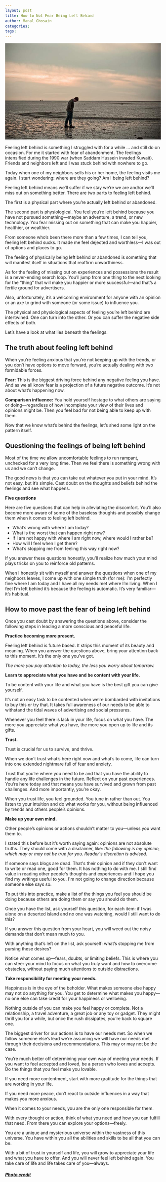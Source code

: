 ```yaml
---
layout: post
title: How to Not Fear Being Left Behind
author: Manal Ghosain
categories:
tags:
---
```


![Walking alone](/images/walk.jpg)

Feeling left behind is something I struggled with for a while … and still do on occasion. For me it started with fear of abandonment. The feelings intensified during the 1990 war (when Saddam Hussein invaded Kuwait). Friends and neighbors left and I was stuck behind with nowhere to go.

Today when one of my neighbors sells his or her home, the feeling visits me again. I start wondering: where are they going? Am I being left behind?

Feeling left behind means we’ll suffer if we stay we’re we are and/or we’ll miss out on something better. There are two parts to feeling left behind.

The first is a physical part where you’re actually left behind or abandoned.

The second part is physiological. You feel you’re left behind because you have not pursued something—maybe an adventure, a trend, or new technology. You fear missing out on something that can make you happier, healthier, or wealthier.

From someone who’s been there more than a few times, I can tell you, feeling left behind sucks. It made me feel dejected and worthless—I was out of options and places to go.

The feeling of physically being left behind or abandoned is something that will manifest itself in situations that reaffirm unworthiness.

As for the feeling of missing out on experiences and possessions the result is a never-ending search loop. You’ll jump from one thing to the next looking for the “thing” that will make you happier or more successful—and that’s a fertile ground for advertisers.

Also, unfortunately, it’s a welcoming environment for anyone with an opinion or an axe to grind with someone (or some issue) to influence you.

The physical and physiological aspects of feeling you’re left behind are intertwined. One can turn into the other. Or you can suffer the negative side effects of both.

Let’s have a look at what lies beneath the feelings.

## The truth about feeling left behind

When you’re feeling anxious that you’re not keeping up with the trends, or you don’t have options to move forward, you’re actually dealing with two formidable forces. 

**Fear:** This is the biggest driving force behind any negative feeling you have. And as we all know fear is a projection of a future negative outcome. It’s not about what’s happening now. 

**Comparison influence:** You hold yourself hostage to what others are saying or doing—regardless of how incomplete your view of their lives and opinions might be. Then you feel bad for not being able to keep up with them. 

Now that we know what’s behind the feelings, let’s shed some light on the pattern itself. 

## Questioning the feelings of being left behind

Most of the time we allow uncomfortable feelings to run rampant, unchecked for a very long time. Then we feel there is something wrong with us and we can’t change. 

The good news is that you can take out whatever you put in your mind. It’s not easy, but it’s simple. Cast doubt on the thoughts and beliefs behind the feelings and see what happens. 

**Five questions** 

Here are five questions that can help in alleviating the discomfort. You’ll also become more aware of some of the baseless thoughts and possibly change them when it comes to feeling left behind. 

  * What’s wrong with where I am today?
  * What is the worst that can happen right now?
  * If I am not happy with where I am right now, where would I rather be?
  * How will I feel when I get there?
  * What’s stopping me from feeling this way right now?

If you answer these questions honestly, you’ll realize how much your mind plays tricks on you to reinforce old patterns. 

When I honestly sit with myself and answer the questions when one of my neighbors leaves, I come up with one simple truth (for me): I’m perfectly fine where I am today and I have all my needs met where I’m living. When I feel I’m left behind it’s because the feeling is automatic. It’s very familiar—it’s habitual. 

## How to move past the fear of being left behind

Once you cast doubt by answering the questions above, consider the following steps in leading a more conscious and peaceful life. 

**Practice becoming more present.** 

Feeling left behind is future based. It strips this moment of its beauty and meaning. When you answer the questions above, bring your attention back to this moment. It’s the only one you’ve got. 

_The more you pay attention to today, the less you worry about tomorrow._

 **Learn to appreciate what you have and be content with your life.** 

To be content with your life and what you have is the best gift you can give yourself. 

It’s not an easy task to be contented when we’re bombarded with invitations to buy this or try that. It takes full awareness of our needs to be able to withstand the tidal waves of advertising and social pressures. 

Whenever you feel there is lack in your life, focus on what you have. The more you appreciate what you have, the more you open up to life and its gifts. 

**Trust.** 

Trust is crucial for us to survive, and thrive. 

When we don’t trust what’s here right now and what’s to come, life can turn into one extended nightmare full of fear and anxiety. 

Trust that you’re where you need to be and that you have the ability to handle any life challenges in the future. Reflect on your past experiences. You’re here today and that means you have survived and grown from past challenges. And more importantly, you’re okay. 

When you trust life, you feel grounded. You tune in rather than out. You listen to your intuition and do what works for you, without being influenced by trends and others people’s opinions. 

**Make up your own mind.** 

Other people’s opinions or actions shouldn’t matter to you—unless you want them to. 

I stated this before but it’s worth saying again: opinions are not absolute truths. They should come with a disclaimer, like: _the following is my opinion, which may or may not be true for you. Reader's discretion is advised._ 

If someone says blogs are dead. That's their opinion and if they don't want to write or read one, good for them. It has nothing to do with me. I still find value in reading other people's thoughts and experiences and I hope you find my writings useful to you. I'm not going to change direction because someone else says so. 

To put this into practice, make a list of the things you feel you should be doing because others are doing them or say you should do them. 

Once you have the list, ask yourself this question, for each item: if I was alone on a deserted island and no one was watching, would I still want to do this? 

If you answer this question from your heart, you will weed out the noisy demands that don’t mean much to you. 

With anything that’s left on the list, ask yourself: what’s stopping me from pursing these desires? 

Notice what comes up—fears, doubts, or limiting beliefs. This is where you can steer your mind to focus on what you truly want and how to overcome obstacles, without paying much attentions to outside distractions. 

**Take responsibility for meeting your needs.** 

Happiness is in the eye of the beholder. What makes someone else happy may not do anything for you. You get to determine what makes you happy—no one else can take credit for your happiness or wellbeing.

Nothing outside of you can make you feel happy or complete. Not a relationship, a travel adventure, a great job or any toy or gadget. They might thrill you for a while, but once the rush dissipates, you’re back to square one.

The biggest driver for our actions is to have our needs met. So when we follow someone else’s lead we’re assuming we will have our needs met through their decisions and recommendations. This may or may not be the case.

You’re much better off determining your own way of meeting your needs. If you want to feel accepted and loved, be a person who loves and accepts. Do the things that you feel make you lovable.

If you need more contentment, start with more gratitude for the things that are working in your life.

If you need more peace, don’t react to outside influences in a way that makes you more anxious.

When it comes to your needs, you are the only one responsible for them.

With every thought or action, think of what you need and how you can fulfill that need. From there you can explore your options—freely.

You are a unique and mysterious universe within the vastness of this universe. You have within you all the abilities and skills to be all that you can be.

With a bit of trust in yourself and life, you will grow to appreciate your life and what you have to offer. And you will never feel left behind again. You take care of life and life takes care of you—always.

##### [Photo credit](http://www.flickr.com/photos/22746515@N02/4101974109/)